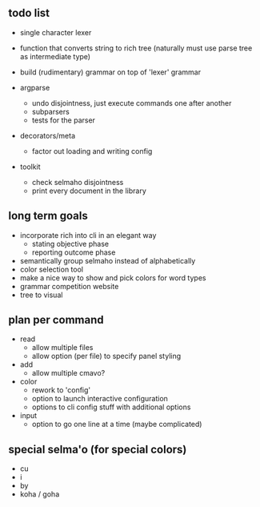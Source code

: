 ## todo list
- single character lexer

- function that converts string to rich tree (naturally must use parse tree as intermediate type)

- build (rudimentary) grammar on top of 'lexer' grammar

- argparse
  - undo disjointness, just execute commands one after another
  - subparsers
  - tests for the parser

- decorators/meta
  - factor out loading and writing config

- toolkit
  - check selmaho disjointness
  - print every document in the library


## long term goals
- incorporate rich into cli in an elegant way
  - stating objective phase
  - reporting outcome phase
- semantically group selmaho instead of alphabetically
- color selection tool
- make a nice way to show and pick colors for word types
- grammar competition website
- tree to visual

## plan per command
 - read
   - allow multiple files
   - allow option (per file) to specify panel styling
 - add
   - allow multiple cmavo?
 - color
   - rework to 'config'
   - option to launch interactive configuration
   - options to cli config stuff with additional options
 - input
   - option to go one line at a time (maybe complicated)



## special selma'o (for special colors)
- cu
- i
- by
- koha / goha
